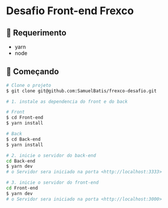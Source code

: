 # Desafio Front-end Frexco


## :wrench: Requerimento
<ul>
  <li>yarn</li>
  <li>node</li>
</ul>

## :checkered_flag: Começando

```bash
# Clone o projeto
$ git clone git@github.com:SamuelBatis/frexco-desafio.git

# 1. instale as dependencia do front e do back

# Front
$ cd Front-end
$ yarn install

# Back
$ cd Back-end
$ yarn install

# 2. inicie o servidor do back-end
cd Back-end
$ yarn dev
# o Servidor sera iniciado na porta <http://localhost:3333>

# 3. inicie o servidor do front-end
cd Front-end
$ yarn dev
# o Servidor sera iniciado na porta <http://localhost:3000>

```

